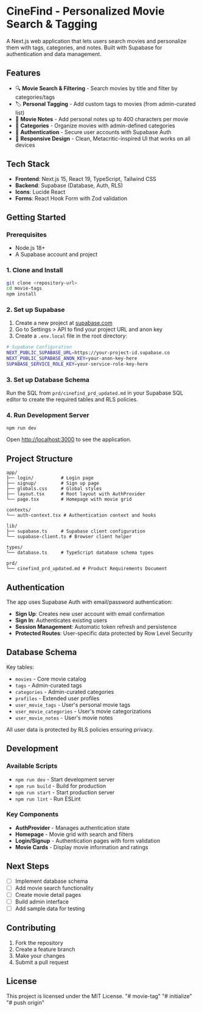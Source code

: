 # CineFind - Personalized Movie Search & Tagging

A Next.js web application that lets users search movies and personalize them with tags, categories, and notes. Built with Supabase for authentication and data management.

## Features

- 🔍 **Movie Search & Filtering** - Search movies by title and filter by categories/tags
- 🏷️ **Personal Tagging** - Add custom tags to movies (from admin-curated list)
- 📝 **Movie Notes** - Add personal notes up to 400 characters per movie
- 🎯 **Categories** - Organize movies with admin-defined categories
- 🔐 **Authentication** - Secure user accounts with Supabase Auth
- 📱 **Responsive Design** - Clean, Metacritic-inspired UI that works on all devices

## Tech Stack

- **Frontend**: Next.js 15, React 19, TypeScript, Tailwind CSS
- **Backend**: Supabase (Database, Auth, RLS)
- **Icons**: Lucide React
- **Forms**: React Hook Form with Zod validation

## Getting Started

### Prerequisites

- Node.js 18+ 
- A Supabase account and project

### 1. Clone and Install

```bash
git clone <repository-url>
cd movie-tags
npm install
```

### 2. Set up Supabase

1. Create a new project at [supabase.com](https://supabase.com)
2. Go to Settings > API to find your project URL and anon key
3. Create a `.env.local` file in the root directory:

```bash
# Supabase Configuration
NEXT_PUBLIC_SUPABASE_URL=https://your-project-id.supabase.co
NEXT_PUBLIC_SUPABASE_ANON_KEY=your-anon-key-here
SUPABASE_SERVICE_ROLE_KEY=your-service-role-key-here
```

### 3. Set up Database Schema

Run the SQL from `prd/cinefind_prd_updated.md` in your Supabase SQL editor to create the required tables and RLS policies.

### 4. Run Development Server

```bash
npm run dev
```

Open [http://localhost:3000](http://localhost:3000) to see the application.

## Project Structure

```
app/
├── login/          # Login page
├── signup/         # Sign up page  
├── globals.css     # Global styles
├── layout.tsx      # Root layout with AuthProvider
└── page.tsx        # Homepage with movie grid

contexts/
└── auth-context.tsx # Authentication context and hooks

lib/
├── supabase.ts     # Supabase client configuration
└── supabase-client.ts # Browser client helper

types/
└── database.ts     # TypeScript database schema types

prd/
└── cinefind_prd_updated.md # Product Requirements Document
```

## Authentication

The app uses Supabase Auth with email/password authentication:

- **Sign Up**: Creates new user account with email confirmation
- **Sign In**: Authenticates existing users
- **Session Management**: Automatic token refresh and persistence
- **Protected Routes**: User-specific data protected by Row Level Security

## Database Schema

Key tables:
- `movies` - Core movie catalog
- `tags` - Admin-curated tags
- `categories` - Admin-curated categories  
- `profiles` - Extended user profiles
- `user_movie_tags` - User's personal movie tags
- `user_movie_categories` - User's movie categorizations
- `user_movie_notes` - User's movie notes

All user data is protected by RLS policies ensuring privacy.

## Development

### Available Scripts

- `npm run dev` - Start development server
- `npm run build` - Build for production
- `npm run start` - Start production server
- `npm run lint` - Run ESLint

### Key Components

- **AuthProvider** - Manages authentication state
- **Homepage** - Movie grid with search and filters
- **Login/Signup** - Authentication pages with form validation
- **Movie Cards** - Display movie information and ratings

## Next Steps

- [ ] Implement database schema
- [ ] Add movie search functionality
- [ ] Create movie detail pages
- [ ] Build admin interface
- [ ] Add sample data for testing

## Contributing

1. Fork the repository
2. Create a feature branch
3. Make your changes
4. Submit a pull request

## License

This project is licensed under the MIT License.
"# movie-tag" 
"# initialize"
"# push origin"